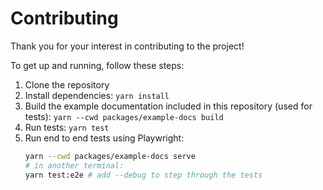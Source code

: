 # Contributing

Thank you for your interest in contributing to the project!

To get up and running, follow these steps:
1. Clone the repository
2. Install dependencies: `yarn install`
3. Build the example documentation included in this repository (used for tests): `yarn --cwd packages/example-docs build`
4. Run tests: `yarn test`
5. Run end to end tests using Playwright:
   ```bash
   yarn --cwd packages/example-docs serve
   # in another terminal:
   yarn test:e2e # add --debug to step through the tests
   ```
